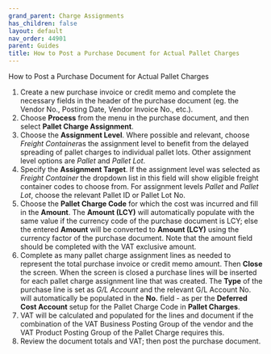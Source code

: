 ```yaml
---
grand_parent: Charge Assignments
has_children: false
layout: default
nav_order: 44901
parent: Guides
title: How to Post a Purchase Document for Actual Pallet Charges
---
```


How to Post a Purchase Document for Actual Pallet Charges

1. Create a new purchase invoice or credit memo and complete the necessary fields in the header of the purchase document (eg. the Vendor No., Posting Date, Vendor Invoice No., etc.).
1. Choose **Process** from the menu in the purchase document, and then select **Pallet Charge Assignment**.
1. Choose the **Assignment Level**. Where possible and relevant, choose *Freight Container*as the assignment level to benefit from the delayed spreading of pallet charges to individual pallet lots. Other assignment level options are *Pallet* and *Pallet Lot*.
1. Specify the **Assignment Target**. If the assignment level was selected as *Freight Container* the dropdown list in this field will show eligible freight container codes to choose from. For assignment levels *Pallet* and *Pallet Lot*, choose the relevant Pallet ID or Pallet Lot No.
1. Choose the **Pallet Charge Code** for which the cost was incurred and fill in the **Amount**. The **Amount (LCY)** will automatically populate with the same value if the currency code of the purchase document is LCY; else the entered **Amount** will be converted to **Amount (LCY)** using the currency factor of the purchase document. Note that the amount field should be completed with the VAT exclusive amount.
1. Complete as many pallet charge assignment lines as needed to represent the total purchase invoice or credit memo amount. Then **Close** the screen. When the screen is closed a purchase lines will be inserted for each pallet charge assignment line that was created. The **Type** of the purchase line is set as *G/L Account* and the relevant G/L Account No. will automatically be populated in the **No.** field - as per the **Deferred Cost Account** setup for the Pallet Charge Code in **Pallet Charges**.
1. VAT will be calculated and populated for the lines and document if the combination of the VAT Business Posting Group of the vendor and the VAT Product Posting Group of the Pallet Charge requires this.
1. Review the document totals and VAT; then post the purchase document.